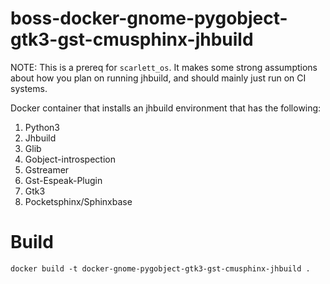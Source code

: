 # boss-docker-gnome-pygobject-gtk3-gst-cmusphinx-jhbuild

NOTE: This is a prereq for `scarlett_os`. It makes some strong assumptions about how you plan on running jhbuild, and should mainly just run on CI systems.

Docker container that installs an jhbuild environment that has the following:

1. Python3
2. Jhbuild
3. Glib
4. Gobject-introspection
5. Gstreamer
6. Gst-Espeak-Plugin
7. Gtk3
8. Pocketsphinx/Sphinxbase
 

# Build

`docker build -t docker-gnome-pygobject-gtk3-gst-cmusphinx-jhbuild .`

